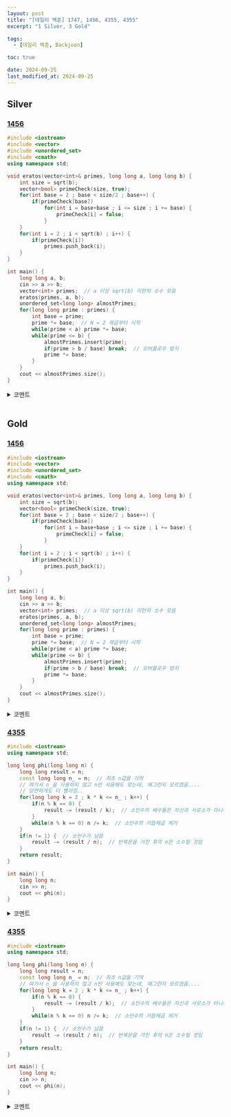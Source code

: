 ```yaml
---
layout: post
title: "[데일리 백준] 1747, 1456, 4355, 4355"
excerpt: "1 Silver, 3 Gold"

tags:
  - [데일리 백준, Backjoon]

toc: true

date: 2024-09-25
last_modified_at: 2024-09-25
---
```

## Silver
### [1456][def2]

```c++
#include <iostream>
#include <vector>
#include <unordered_set>
#include <cmath>
using namespace std;

void eratos(vector<int>& primes, long long a, long long b) {
    int size = sqrt(b);
    vector<bool> primeCheck(size, true);
    for(int base = 2 ; base < size/2 ; base++) {
        if(primeCheck[base])
            for(int i = base+base ; i <= size ; i += base) {
                primeCheck[i] = false;
            }
    }
    for(int i = 2 ; i < sqrt(b) ; i++) {
        if(primeCheck[i])
            primes.push_back(i);
    }
}

int main() {
    long long a, b;
    cin >> a >> b;
    vector<int> primes;  // a 이상 sqrt(b) 미만의 소수 모음
    eratos(primes, a, b);
    unordered_set<long long> almostPrimes;
    for(long long prime : primes) {
        int base = prime;
        prime *= base;  // N = 2 제곱부터 시작
        while(prime < a) prime *= base;
        while(prime <= b) {
            almostPrimes.insert(prime);
            if(prime > b / base) break;  // 오버플로우 방지
            prime *= base;
        }
    }
    cout << almostPrimes.size();
}
```

<details>
<summary>코멘트</summary>
<div markdown="1">

- 에라토스테네스의 체를 활용하는 소수 관련 문제 1

</div>
</details>

<br>

## Gold
### [1456][def]

```c++
#include <iostream>
#include <vector>
#include <unordered_set>
#include <cmath>
using namespace std;

void eratos(vector<int>& primes, long long a, long long b) {
    int size = sqrt(b);
    vector<bool> primeCheck(size, true);
    for(int base = 2 ; base < size/2 ; base++) {
        if(primeCheck[base])
            for(int i = base+base ; i <= size ; i += base) {
                primeCheck[i] = false;
            }
    }
    for(int i = 2 ; i < sqrt(b) ; i++) {
        if(primeCheck[i])
            primes.push_back(i);
    }
}

int main() {
    long long a, b;
    cin >> a >> b;
    vector<int> primes;  // a 이상 sqrt(b) 미만의 소수 모음
    eratos(primes, a, b);
    unordered_set<long long> almostPrimes;
    for(long long prime : primes) {
        int base = prime;
        prime *= base;  // N = 2 제곱부터 시작
        while(prime < a) prime *= base;
        while(prime <= b) {
            almostPrimes.insert(prime);
            if(prime > b / base) break;  // 오버플로우 방지
            prime *= base;
        }
    }
    cout << almostPrimes.size();
}
```

<details>
<summary>코멘트</summary>
<div markdown="1">

- 에라토스테네스의 체를 활용하는 소수 관련 문제 2

- 오버플로우 컨트롤이 매우 중요하다.  

</div>
</details>

### [4355][def3]

```c++
#include <iostream>
using namespace std;

long long phi(long long n) {
    long long result = n;
    const long long n_ = n;  // 최초 n값을 기억
    // 여기서 n_을 사용하지 않고 n만 사용해도 맞는데, 왜그런지 모르겠음....
    // 당연하게도 더 빨라짐..
    for(long long k = 2 ; k * k <= n_ ; k++) {
        if(n % k == 0) {
            result -= (result / k);  // 소인수의 배수들은 자신과 서로소가 아니다.
        }
        while(n % k == 0) n /= k;  // 소인수의 거듭제곱 제거 
    }
    if(n != 1) {  // 소인수가 남음
        result -= (result / n);  // 반복문을 거친 후의 n은 소수일 것임
    }
    return result;
}

int main() {
    long long n;
    cin >> n;
    cout << phi(n);
}
```

<details>
<summary>코멘트</summary>
<div markdown="1">

- 오일러 피 함수를 사용하는 문제.  

- 소인수를 찾는 알고리즘이 핵심이었다.  

  - 소인수를 더 빠르게 찾는 "폴라드 로" 라는 알고리즘이 있는데,  
  해당 알고리즘을 사용하여 푸는 문제가 [백준 13926][def5] 이다. 입력 값의 범위만 더 커진 문제이다.  

</div>
</details>

### [4355][def4]

```c++
#include <iostream>
using namespace std;

long long phi(long long n) {
    long long result = n;
    const long long n_ = n;  // 최초 n값을 기억
    // 여기서 n_을 사용하지 않고 n만 사용해도 맞는데, 왜그런지 모르겠음....
    for(long long k = 2 ; k * k <= n_ ; k++) {
        if(n % k == 0) {
            result -= (result / k);  // 소인수의 배수들은 자신과 서로소가 아니다.
        }
        while(n % k == 0) n /= k;  // 소인수의 거듭제곱 제거 
    }
    if(n != 1) {  // 소인수가 남음
        result -= (result / n);  // 반복문을 거친 후의 n은 소수일 것임
    }
    return result;
}

int main() {
    long long n;
    cin >> n;
    cout << phi(n);
}
```

<details>
<summary>코멘트</summary>
<div markdown="1">

- 위 문제와 동일한 문제 (입력 범위만 작음)

- 이 코드에서는 위 문제 코드 주석에 작성한 것 처럼 `n`을 반복문 upper bound로 그냥 설정하였더니  
속도 차이가 생겼다....  
(28ms -> 4ms)

</div>
</details>

[def]: https://www.acmicpc.net/problem/1456
[def2]: https://www.acmicpc.net/problem/1747
[def3]: https://www.acmicpc.net/problem/4355
[def4]: https://www.acmicpc.net/problem/4355
[def5]: https://www.acmicpc.net/problem/13926